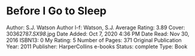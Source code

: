 # Before I Go to Sleep

Author: S.J. Watson
Author l-f: Watson, S.J.
Average Rating: 3.89
Cover: 30362787._SX98_.jpg
Date Added: Oct 7, 2020 4:36 PM
Date Read: Nov 30, 2016
ISBN13: 0
My Rating: 5
Number of Pages: 371
Original Publication Year: 2011
Publisher: HarperCollins e-books
Status: complete
Type: Book